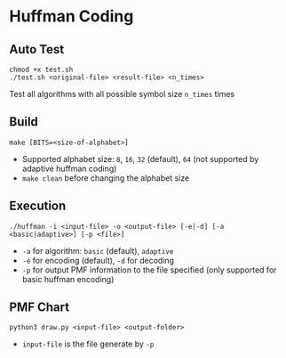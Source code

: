 # Huffman Coding
## Auto Test
```
chmod +x test.sh
./test.sh <original-file> <result-file> <n_times>
```
Test all algorithms with all possible symbol size `n_times` times
## Build
```
make [BITS=<size-of-alphabet>]
```
- Supported alphabet size: `8`, `16`, `32` (default), `64` (not supported by adaptive huffman coding)
- `make clean` before changing the alphabet size
## Execution
```
./huffman -i <input-file> -o <output-file> [-e|-d] [-a <basic|adaptive>] [-p <file>]
```
- `-a` for algorithm: `basic` (default), `adaptive`
- `-e` for encoding (default), `-d` for decoding
- `-p` for output PMF information to the file specified (only supported for basic huffman encoding)
## PMF Chart
```
python3 draw.py <input-file> <output-folder>
```
- `input-file` is the file generate by `-p`